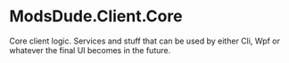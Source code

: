# ModsDude.Client.Core

Core client logic. Services and stuff that can be used by either Cli, Wpf or whatever the final UI becomes in the future.